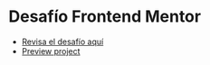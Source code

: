 # Desafío Frontend Mentor

-   [Revisa el desafío aquí](https://www.frontendmentor.io/challenges/ecommerce-product-page-UPsZ9MJp6)
-   [Preview project](https://github.com/renatovicencion/frontend-mentor-challenge)
